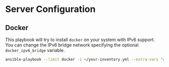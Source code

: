 # Server Configuration

## Docker

This playbook will try to install `docker` on your system with IPv6 support. You can change the IPv6 bridge network specifying the optional `docker_ipv6_bridge` variable.

```bash
ansible-playbook --limit docker -i ~/your-inventory.yml --extra-vars "docker_ipv6_bridge=2001:db8:1::/64" config/server/docker.yml
```
